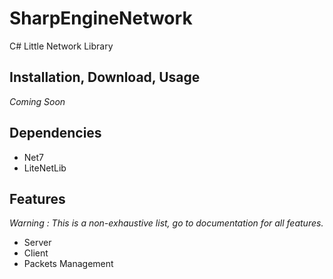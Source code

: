 # SharpEngineNetwork

C# Little Network Library

## Installation, Download, Usage

*Coming Soon*

## Dependencies

- Net7
- LiteNetLib

## Features

*Warning : This is a non-exhaustive list, go to documentation for all features.*

- Server
- Client
- Packets Management
